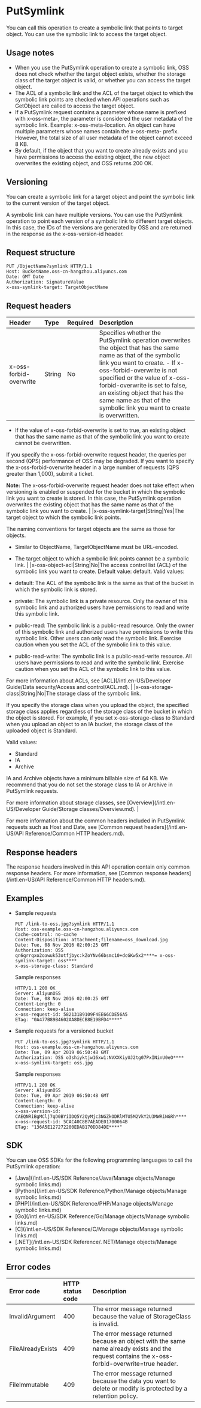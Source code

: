 # PutSymlink

You can call this operation to create a symbolic link that points to target object. You can use the symbolic link to access the target object.

## Usage notes

-   When you use the PutSymlink operation to create a symbolic link, OSS does not check whether the target object exists, whether the storage class of the target object is valid, or whether you can access the target object.
-   The ACL of a symbolic link and the ACL of the target object to which the symbolic link points are checked when API operations such as GetObject are called to access the target object.
-   If a PutSymlink request contains a parameter whose name is prefixed with x-oss-meta-, the parameter is considered the user metadata of the symbolic link. Example: x-oss-meta-location. An object can have multiple parameters whose names contain the x-oss-meta- prefix. However, the total size of all user metadata of the object cannot exceed 8 KB.
-   By default, if the object that you want to create already exists and you have permissions to access the existing object, the new object overwrites the existing object, and OSS returns 200 OK.

## Versioning

You can create a symbolic link for a target object and point the symbolic link to the current version of the target object.

A symbolic link can have multiple versions. You can use the PutSymlink operation to point each version of a symbolic link to different target objects. In this case, the IDs of the versions are generated by OSS and are returned in the response as the x-oss-version-id header.

## Request structure

```
PUT /ObjectName?symlink HTTP/1.1
Host: BucketName.oss-cn-hangzhou.aliyuncs.com
Date: GMT Date
Authorization: SignatureValue
x-oss-symlink-target: TargetObjectName
```

## Request headers

|Header|Type|Required|Description|
|:-----|:---|:-------|:----------|
|x-oss-forbid-overwrite|String|No|Specifies whether the PutSymlink operation overwrites the object that has the same name as that of the symbolic link you want to create. -   If x-oss-forbid-overwrite is not specified or the value of x-oss-forbid-overwrite is set to false, an existing object that has the same name as that of the symbolic link you want to create is overwritten.
-   If the value of x-oss-forbid-overwrite is set to true, an existing object that has the same name as that of the symbolic link you want to create cannot be overwritten.

If you specify the x-oss-forbid-overwrite request header, the queries per second \(QPS\) performance of OSS may be degraded. If you want to specify the x-oss-forbid-overwrite header in a large number of requests \(QPS greater than 1,000\), submit a ticket.

**Note:** The x-oss-forbid-overwrite request header does not take effect when versioning is enabled or suspended for the bucket in which the symbolic link you want to create is stored. In this case, the PutSymlink operation overwrites the existing object that has the same name as that of the symbolic link you want to create. |
|x-oss-symlink-target|String|Yes|The target object to which the symbolic link points.

The naming conventions for target objects are the same as those for objects.

-   Similar to ObjectName, TargetObjectName must be URL-encoded.
-   The target object to which a symbolic link points cannot be a symbolic link. |
|x-oss-object-acl|String|No|The access control list \(ACL\) of the symbolic link you want to create. Default value: default. Valid values:

-   default: The ACL of the symbolic link is the same as that of the bucket in which the symbolic link is stored.
-   private: The symbolic link is a private resource. Only the owner of this symbolic link and authorized users have permissions to read and write this symbolic link.
-   public-read: The symbolic link is a public-read resource. Only the owner of this symbolic link and authorized users have permissions to write this symbolic link. Other users can only read the symbolic link. Exercise caution when you set the ACL of the symbolic link to this value.
-   public-read-write: The symbolic link is a public-read-write resource. All users have permissions to read and write the symbolic link. Exercise caution when you set the ACL of the symbolic link to this value.

For more information about ACLs, see [ACL](/intl.en-US/Developer Guide/Data security/Access and control/ACL.md). |
|x-oss-storage-class|String|No|The storage class of the symbolic link.

If you specify the storage class when you upload the object, the specified storage class applies regardless of the storage class of the bucket in which the object is stored. For example, if you set x-oss-storage-class to Standard when you upload an object to an IA bucket, the storage class of the uploaded object is Standard.

Valid values:

-   Standard
-   IA
-   Archive

IA and Archive objects have a minimum billable size of 64 KB. We recommend that you do not set the storage class to IA or Archive in PutSymlink requests.

For more information about storage classes, see [Overview](/intl.en-US/Developer Guide/Storage classes/Overview.md). |

For more information about the common headers included in PutSymlink requests such as Host and Date, see [Common request headers](/intl.en-US/API Reference/Common HTTP headers.md).

## Response headers

The response headers involved in this API operation contain only common response headers. For more information, see [Common response headers](/intl.en-US/API Reference/Common HTTP headers.md).

## Examples

-   Sample requests

    ```
    PUT /link-to-oss.jpg?symlink HTTP/1.1 
    Host: oss-example.oss-cn-hangzhou.aliyuncs.com 
    Cache-control: no-cache 
    Content-Disposition: attachment;filename=oss_download.jpg 
    Date: Tue, 08 Nov 2016 02:00:25 GMT 
    Authorization: OSS qn6qrrqxo2oawuk53otfjbyc:kZoYNv66bsmc10+dcGKw5x2****= x-oss-symlink-target: oss****
    x-oss-storage-class: Standard
    ```

    Sample responses

    ```
    HTTP/1.1 200 OK
    Server: AliyunOSS
    Date: Tue, 08 Nov 2016 02:00:25 GMT
    Content-Length: 0
    Connection: keep-alive
    x-oss-request-id: 582131B9109F4EE66CDE56A5
    ETag: "0A477B89B4602AA8DECB8E19BFD4****"
    ```

-   Sample requests for a versioned bucket

    ```
    PUT /link-to-oss.jpg?symlink HTTP/1.1 
    Host: oss-example.oss-cn-hangzhou.aliyuncs.com 
    Date: Tue, 09 Apr 2019 06:50:48 GMT 
    Authorization: OSS o3shiyktjw16xw1:NVXXKiyUJ2tg07PxINinU0eO****
    x-oss-symlink-target: oss.jpg
    ```

    Sample responses

    ```
    HTTP/1.1 200 OK
    Server: AliyunOSS
    Date: Tue, 09 Apr 2019 06:50:48 GMT
    Content-Length: 0
    Connection: keep-alive
    x-oss-version-id: CAEQNRiBgMClj7qD0BYiIDQ5Y2QyMjc3NGZkODRlMTU5M2VkY2U3MWRiNGRh****
    x-oss-request-id: 5CAC40C8B7AEADE01700064B
    ETag: "136A5E127272200EDAB170DD84DE****"
    ```


## SDK

You can use OSS SDKs for the following programming languages to call the PutSymlink operation:

-   [Java](/intl.en-US/SDK Reference/Java/Manage objects/Manage symbolic links.md)
-   [Python](/intl.en-US/SDK Reference/Python/Manage objects/Manage symbolic links.md)
-   [PHP](/intl.en-US/SDK Reference/PHP/Manage objects/Manage symbolic links.md)
-   [Go](/intl.en-US/SDK Reference/Go/Manage objects/Manage symbolic links.md)
-   [C](/intl.en-US/SDK Reference/C/Manage objects/Manage symbolic links.md)
-   [.NET](/intl.en-US/SDK Reference/. NET/Manage objects/Manage symbolic links.md)

## Error codes

|Error code|HTTP status code|Description|
|:---------|:---------------|:----------|
|InvalidArgument|400|The error message returned because the value of StorageClass is invalid.|
|FileAlreadyExists|409|The error message returned because an object with the same name already exists and the request contains the x-oss-forbid-overwrite=true header.|
|FileImmutable|409|The error message returned because the data you want to delete or modify is protected by a retention policy.|

